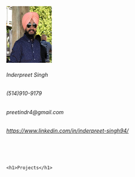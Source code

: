 <html lang="en">
  <head>
    
  </head>
  <body>
    <img src="images/photo.jpeg" alt="profile photo" width="120" height="150">
    <h6>Inderpreet Singh</h6>
    <h6>(514)910-9179</h6>
    <h6>preetindr4@gmail.com</h6>
    <h6><a href="https://www.linkedin.com/in/inderpreet-singh94/">https://www.linkedin.com/in/inderpreet-singh94/</a></h6><br><br>
  
    
    <h1>Projects</h1>
    
  </body>
</html>
